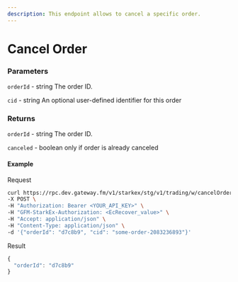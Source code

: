 ```yaml
---
description: This endpoint allows to cancel a specific order.
---
```

# Cancel Order

### **Parameters**

`orderId` - string
The order ID.

`cid` - string
An optional user-defined identifier for this order

### **Returns**
`orderId` - string
The order ID.

`canceled` - boolean
only if order is already canceled

#### **Example**

Request

```bash
curl https://rpc.dev.gateway.fm/v1/starkex/stg/v1/trading/w/cancelOrder \
-X POST \
-H "Authorization: Bearer <YOUR_API_KEY>" \
-H "GFM-StarkEx-Authorization: <EcRecover_value>" \
-H "Accept: application/json" \
-H "Content-Type: application/json" \  
-d '{"orderId": "d7c8b9", "cid": "some-order-2083236893"}'
```


Result

```javascript
{
  "orderId": "d7c8b9"
}
```